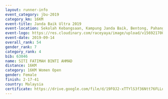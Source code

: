 ```yaml
---
layout: runner-info 
event_category: jbu-2019 
category_km: 16KM 
event-title: Janda Baik Ultra 2019
event-location: Sekolah Kebangsaan, Kampung Janda Baik, Bentong, Pahang, Malaysia 
event-logo: https://res.cloudinary.com/raceyaya/image/upload/v1569217009/logo/janda-baik_vch1pc.jpg 
event-date: 2019-09-14 
overall_rank: 54
gender_rank: 7
category_rank: 4
bib: 63046
name: SITI FATIMAH BINTI AHMAD
distance: 16KM
category: 16KM Women Open
gender: Female
finish: 2-17-41
country: Malaysia
certificate: https://drive.google.com/file/d/19FOJ2-xTTYlS3f36Ntt76FLLu5kJjQel/view?usp=sharing
---
```

